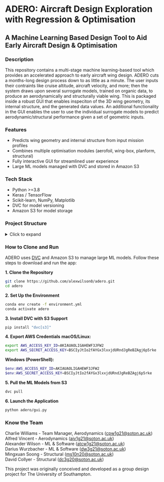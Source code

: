 # ADERO: Aircraft Design Exploration with Regression & Optimisation
## A Machine Learning Based Design Tool to Aid Early Aircraft Design & Optimisation


### Description

This repository contains a multi-stage machine learning-based tool which provides an accelerated approach to early aircraft wing design. ADERO cuts a months-long design process down to as little as a minute. The user inputs their contraints like cruise altitude, aircraft velocity, and more; then the system draws upon several surrogate models, trained on organic data, to produce an aerodynamically and structurally viable wing. This is packaged inside a robust GUI that enables inspeciton of the 3D wing geometry, its internal structure, and the generated data values. An additional functionality in the GUI enables the user to use the individual surrogate models to predict aerodynamic/structural performance given a set of geometric inputs.

### Features

- Predicts wing geometry and internal structure from input mission profiles
- Combines multiple optimisation modules (aerofoil, wing-box, planform, structural)
- Fully interactive GUI for streamlined user experience
- Large ML models managed with DVC and stored in Amazon S3

### Tech Stack

- Python >=3.8
- Keras / TensorFlow
- Scikit-learn, NumPy, Matplotlib
- DVC for model versioning
- Amazon S3 for model storage

### Project Structure

<details>
  <summary>Click to expand</summary>
  adero/  
├── adero/  
│ ├── gui.py # Main application launcher  
│ ├── Airfoil_Optimizer/ # Airfoil NN model + scaler  
│ ├── Planform_Optimizer/ # Planform optimizer + models  
│ ├── Structural_Optimizer/ # Structural layout predictor  
│ ├── Wing_Box_Optimizer/ # Wing box and load modeling  
│ ├── airfoils/ # Airfoil .dat files  
│ └── ... # Supporting modules  
├── environment.yml # Conda environment  
├── .dvc/ # DVC config and tracking  
└── README.md  
</details>

### How to Clone and Run

ADERO uses [DVC](https://dvc.org) and Amazon S3 to manage large ML models. Follow these steps to download and run the app:

**1. Clone the Repository**
```bash  
git clone https://github.com/alexwilson0/adero.git  
cd adero
```
**2. Set Up the Environment**
```bash  
conda env create -f environment.yml  
conda activate adero  
```
**3. Install DVC with S3 Support**
```bash  
pip install "dvc[s3]"  
```
**4. Export AWS Credentials**
**macOS/Linux:**  
```bash  
export AWS_ACCESS_KEY_ID=AKIAUAOLIGAHEWF3JFW2  
export AWS_SECRET_ACCESS_KEY=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  
```
**Windows (PowerShell):**
```powershell  
$env:AWS_ACCESS_KEY_ID=AKIAUAOLIGAHEWF3JFW2  
$env:AWS_SECRET_ACCESS_KEY=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  
```
**5. Pull the ML Models from S3**
```bash  
dvc pull  
```
**6. Launch the Application**
```bash  
python adero/gui.py  
```
### Know the Team
Charlie Williams - Team Manager, Aerodynamics (cpw1g21@soton.ac.uk)  
Alfred Vincent - Aerodynamics (ajv1g21@soton.ac.uk)  
Alexander Wilson - ML & Software (atcw1g21@soton.ac.uk)  
Darius Wurzbacher - ML & Software (dw3g21@soton.ac.uk)  
Mingxuan Soong - Structural (ms10n20@soton.ac.uk)  
David Collyer - Structural (dc3g20@soton.ac.uk)  

This project was originally conceived and developed as a group design project for The University of Southampton.
